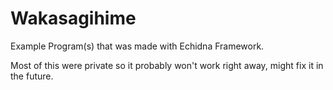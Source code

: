 # Wakasagihime
Example Program(s) that was made with Echidna Framework.

Most of this were private so it probably won't work right away, might fix it in the future.
